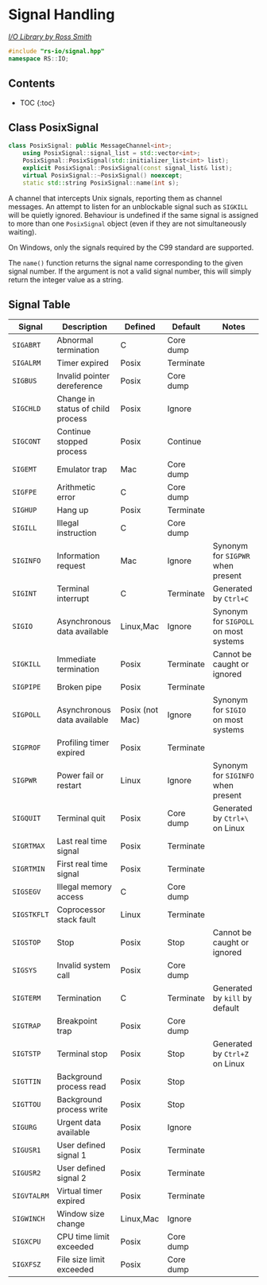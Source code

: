 # Signal Handling

_[I/O Library by Ross Smith](index.html)_

```c++
#include "rs-io/signal.hpp"
namespace RS::IO;
```

## Contents

* TOC
{:toc}

## Class PosixSignal

```c++
class PosixSignal: public MessageChannel<int>;
    using PosixSignal::signal_list = std::vector<int>;
    PosixSignal::PosixSignal(std::initializer_list<int> list);
    explicit PosixSignal::PosixSignal(const signal_list& list);
    virtual PosixSignal::~PosixSignal() noexcept;
    static std::string PosixSignal::name(int s);
```

A channel that intercepts Unix signals, reporting them as channel messages. An
attempt to listen for an unblockable signal such as `SIGKILL` will be quietly
ignored. Behaviour is undefined if the same signal is assigned to more than
one `PosixSignal` object (even if they are not simultaneously waiting).

On Windows, only the signals required by the C99 standard are supported.

The `name()` function returns the signal name corresponding to the given
signal number. If the argument is not a valid signal number, this will simply
return the integer value as a string.

## Signal Table

Signal       | Description                        | Defined          | Default    | Notes
------       | -----------                        | -------          | -------    | -----
`SIGABRT`    | Abnormal termination               | C                | Core dump  |
`SIGALRM`    | Timer expired                      | Posix            | Terminate  |
`SIGBUS`     | Invalid pointer dereference        | Posix            | Core dump  |
`SIGCHLD`    | Change in status of child process  | Posix            | Ignore     |
`SIGCONT`    | Continue stopped process           | Posix            | Continue   |
`SIGEMT`     | Emulator trap                      | Mac              | Core dump  |
`SIGFPE`     | Arithmetic error                   | C                | Core dump  |
`SIGHUP`     | Hang up                            | Posix            | Terminate  |
`SIGILL`     | Illegal instruction                | C                | Core dump  |
`SIGINFO`    | Information request                | Mac              | Ignore     | Synonym for `SIGPWR` when present
`SIGINT`     | Terminal interrupt                 | C                | Terminate  | Generated by `Ctrl+C`
`SIGIO`      | Asynchronous data available        | Linux,Mac        | Ignore     | Synonym for `SIGPOLL` on most systems
`SIGKILL`    | Immediate termination              | Posix            | Terminate  | Cannot be caught or ignored
`SIGPIPE`    | Broken pipe                        | Posix            | Terminate  |
`SIGPOLL`    | Asynchronous data available        | Posix (not Mac)  | Ignore     | Synonym for `SIGIO` on most systems
`SIGPROF`    | Profiling timer expired            | Posix            | Terminate  |
`SIGPWR`     | Power fail or restart              | Linux            | Ignore     | Synonym for `SIGINFO` when present
`SIGQUIT`    | Terminal quit                      | Posix            | Core dump  | Generated by `Ctrl+\` on Linux
`SIGRTMAX`   | Last real time signal              | Posix            | Terminate  |
`SIGRTMIN`   | First real time signal             | Posix            | Terminate  |
`SIGSEGV`    | Illegal memory access              | C                | Core dump  |
`SIGSTKFLT`  | Coprocessor stack fault            | Linux            | Terminate  |
`SIGSTOP`    | Stop                               | Posix            | Stop       | Cannot be caught or ignored
`SIGSYS`     | Invalid system call                | Posix            | Core dump  |
`SIGTERM`    | Termination                        | C                | Terminate  | Generated by `kill` by default
`SIGTRAP`    | Breakpoint trap                    | Posix            | Core dump  |
`SIGTSTP`    | Terminal stop                      | Posix            | Stop       | Generated by `Ctrl+Z` on Linux
`SIGTTIN`    | Background process read            | Posix            | Stop       |
`SIGTTOU`    | Background process write           | Posix            | Stop       |
`SIGURG`     | Urgent data available              | Posix            | Ignore     |
`SIGUSR1`    | User defined signal 1              | Posix            | Terminate  |
`SIGUSR2`    | User defined signal 2              | Posix            | Terminate  |
`SIGVTALRM`  | Virtual timer expired              | Posix            | Terminate  |
`SIGWINCH`   | Window size change                 | Linux,Mac        | Ignore     |
`SIGXCPU`    | CPU time limit exceeded            | Posix            | Core dump  |
`SIGXFSZ`    | File size limit exceeded           | Posix            | Core dump  |
